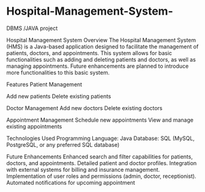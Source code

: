 # Hospital-Management-System-
DBMS /JAVA project

Hospital Management System
Overview
The Hospital Management System (HMS) is a Java-based application designed to facilitate the management of patients, doctors, and appointments. This system allows for basic functionalities such as adding and deleting patients and doctors, as well as managing appointments. Future enhancements are planned to introduce more functionalities to this basic system.

Features
Patient Management

Add new patients
Delete existing patients

Doctor Management
Add new doctors
Delete existing doctors

Appointment Management
Schedule new appointments
View and manage existing appointments


Technologies Used
Programming Language: Java
Database: SQL (MySQL, PostgreSQL, or any preferred SQL database)

Future Enhancements
Enhanced search and filter capabilities for patients, doctors, and appointments.
Detailed patient and doctor profiles.
Integration with external systems for billing and insurance management.
Implementation of user roles and permissions (admin, doctor, receptionist).
Automated notifications for upcoming appointment

